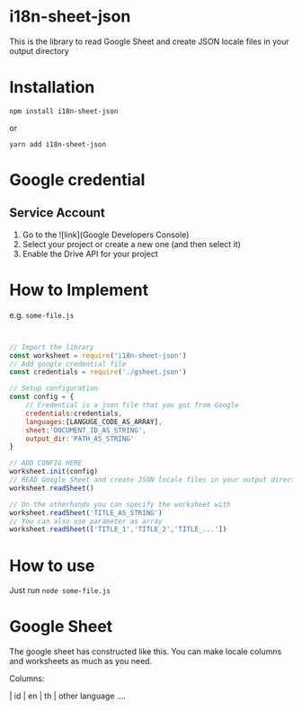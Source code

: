 # i18n-sheet-json

This is the library to read Google Sheet and create JSON locale files in your output directory

# Installation
``` npm install i18n-sheet-json ```

or

``` yarn add i18n-sheet-json ```  

# Google credential

## Service Account

1. Go to the ![link](Google Developers Console)
2. Select your project or create a new one (and then select it)
3. Enable the Drive API for your project

# How to Implement

e.g. ```some-file.js```

```javascript


// Import the library
const worksheet = require('i18n-sheet-json')
// Add google credential file
const credentials = require('./gsheet.json')

// Setup configuration
const config = {
    // Credential is a json file that you got from Google
    credentials:credentials,
    languages:[LANGUGE_CODE_AS_ARRAY],
    sheet:'DOCUMENT_ID_AS_STRING',
    output_dir:'PATH_AS_STRING'
}

// ADD CONFIG HERE
worksheet.init(config)
// READ Google Sheet and create JSON locale files in your output directory
worksheet.readSheet()

// On the otherhands you can specify the worksheet with
worksheet.readSheet('TITLE_AS_STRING')
// You can also use parameter as array
worksheet.readSheet(['TITLE_1','TITLE_2','TITLE_...'])
```

# How to use

Just run ``` node some-file.js ```

# Google Sheet

The google sheet has constructed like this. You can make locale columns and worksheets as much as you need.

Columns:

| id | en | th | other language ....
